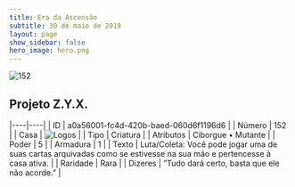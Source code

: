 ```yaml
---
title: Era da Ascensão
subtitle: 30 de maio de 2019
layout: page
show_sidebar: false
hero_image: hero.png
---
```


![152](https://cdn.keyforgegame.com/media/card_front/pt/435_152_QG89PC4JM44C_pt.png)

## Projeto Z.Y.X.

|----|----|
| ID | a0a56001-fc4d-420b-baed-060d6f1196d6 |
| Número | 152 |
| Casa | ![Logos](https://archonarcana.com/images/thumb/c/ce/Logos.png/22px-Logos.png "Logos") |
| Tipo | Criatura |
| Atributos | Ciborgue • Mutante |
| Poder | 5 |
| Armadura | 1 |
| Texto | Luta/Coleta: Você pode jogar uma de suas cartas arquivadas como se estivesse na sua mão e pertencesse  à casa ativa. |
| Raridade | Rara |
| Dizeres | ”Tudo dará certo, basta que ele não acorde.” |
